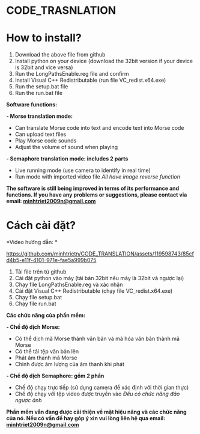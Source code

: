 # CODE_TRASNLATION
# How to install?
1) Download the above file from github
2) Install python on your device (download the 32bit version if your device is 32bit and vice versa)
3) Run the LongPathsEnable.reg file and confirm
4) Install Visual C++ Redistributable (run file VC_redist.x64.exe)
5) Run the setup.bat file
6) Run the run.bat file

**Software functions:**

**- Morse translation mode:**

+ Can translate Morse code into text and encode text into Morse code
+ Can upload text files
+ Play Morse code sounds
+ Adjust the volume of sound when playing

**- Semaphore translation mode: includes 2 parts**

+ Live running mode (use camera to identify in real time)
+ Run mode with imported video file
*All have image reverse function*

**The software is still being improved in terms of its performance and functions. If you have any problems or suggestions, please contact via email: minhtriet2009n@gmail.com**

# Cách cài đặt?
*Video hướng dẫn: *

https://github.com/minhtrietn/CODE_TRANSLATION/assets/119598743/85cfd4b5-e11f-4101-971e-fae5a999b075


1) Tải file trên từ github
2) Cài đặt python vào máy (tải bản 32bit nếu máy là 32bit và ngược lại)
3) Chạy file LongPathsEnable.reg và xác nhận
4) Cài đặt Visual C++ Redistributable (chạy file VC_redist.x64.exe)
5) Chạy file setup.bat
6) Chạy file run.bat

**Các chức năng của phần mềm:**

**- Chế độ dịch Morse:**

+ Có thể dịch mã Morse thành văn bản và mã hóa văn bản thành mã Morse
+ Có thể tải tệp văn bản lên
+ Phát âm thanh mã Morse
+ Chỉnh được âm lượng của âm thanh khi phát

**- Chế độ dịch Semaphore: gồm 2 phần**

+ Chế độ chạy trực tiếp (sử dụng camera để xác định với thời gian thực)
+ Chế độ chạy với tệp video được truyền vào
*Đều có chức năng đảo ngược ảnh*

**Phần mềm vẫn đang được cải thiện về mặt hiệu năng và các chức năng của nó. Nếu có vấn đề hay góp ý xin vui lòng liên hệ qua email: minhtriet2009n@gmail.com**
